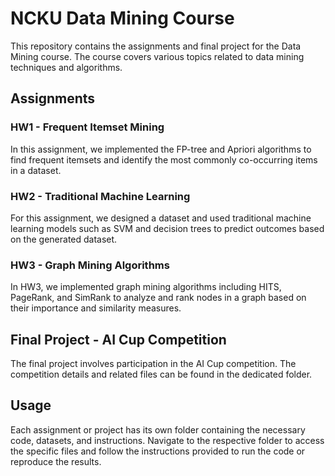 # NCKU Data Mining Course

This repository contains the assignments and final project for the Data Mining course. The course covers various topics related to data mining techniques and algorithms.

## Assignments

### HW1 - Frequent Itemset Mining

In this assignment, we implemented the FP-tree and Apriori algorithms to find frequent itemsets and identify the most commonly co-occurring items in a dataset.

### HW2 - Traditional Machine Learning

For this assignment, we designed a dataset and used traditional machine learning models such as SVM and decision trees to predict outcomes based on the generated dataset.

### HW3 - Graph Mining Algorithms

In HW3, we implemented graph mining algorithms including HITS, PageRank, and SimRank to analyze and rank nodes in a graph based on their importance and similarity measures.

## Final Project - AI Cup Competition

The final project involves participation in the AI Cup competition. The competition details and related files can be found in the dedicated folder.

## Usage

Each assignment or project has its own folder containing the necessary code, datasets, and instructions. Navigate to the respective folder to access the specific files and follow the instructions provided to run the code or reproduce the results.
